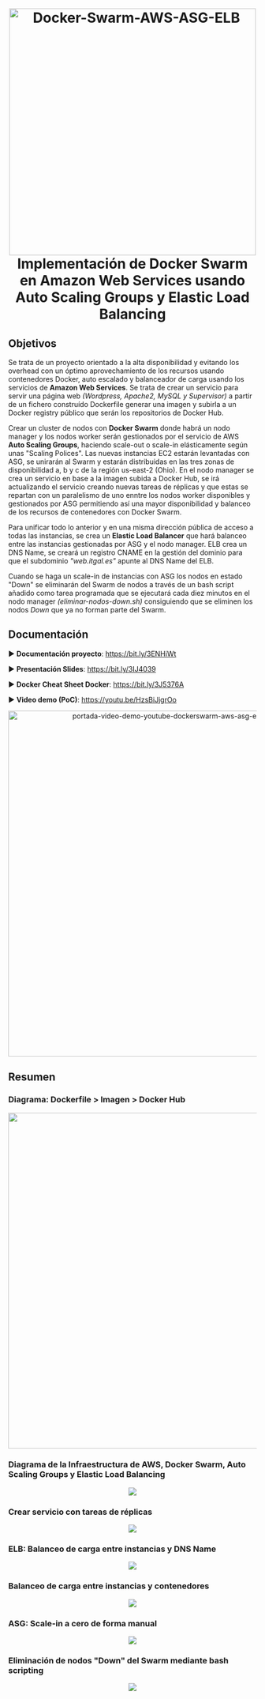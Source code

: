 <h1 align="center">
  <img src="screenshots/1-portada-implementacion-dockerswarm-aws-asg-elb.png" alt="Docker-Swarm-AWS-ASG-ELB" width="500">
  <br>
  Implementación de Docker Swarm en Amazon Web Services usando Auto Scaling Groups y Elastic Load Balancing
</h1>

## Objetivos

Se trata de un proyecto orientado a la alta disponibilidad y evitando los overhead con un óptimo aprovechamiento de los recursos usando contenedores Docker, auto escalado y balanceador de carga usando los servicios de **Amazon Web Services**. Se trata de crear un servicio para servir una página web *(Wordpress, Apache2, MySQL y Supervisor)* a partir de un fichero construído Dockerfile generar una imagen y subirla a un Docker registry público que serán los repositorios de Docker Hub.

Crear un cluster de nodos con **Docker Swarm** donde habrá un nodo manager y los nodos worker serán gestionados por el servicio de AWS **Auto Scaling Groups**, haciendo scale-out o scale-in elásticamente según unas "Scaling Polices". Las nuevas instancias EC2 estarán levantadas con ASG, se unirarán al Swarm y estarán distribuidas en las tres zonas de disponibilidad a, b y c de la región us-east-2 (Ohio). En el nodo manager se crea un servicio en base a la imagen subida a Docker Hub, se irá actualizando el servicio creando nuevas tareas de réplicas y que estas se repartan con un paralelismo de uno enntre los nodos worker disponibles y gestionados por ASG permitiendo así una mayor disponibilidad y balanceo de los recursos de contenedores con Docker Swarm.

Para unificar todo lo anterior y en una misma dirección pública de acceso a todas las instancias, se crea un **Elastic Load Balancer** que hará balanceo entre las instancias gestionadas por ASG y el nodo manager. ELB crea un DNS Name, se creará un registro CNAME en la gestión del dominio para que el subdominio *"web.itgal.es"* apunte al DNS Name del ELB.

Cuando se haga un scale-in de instancias con ASG los nodos en estado "Down" se eliminarán del Swarm de nodos a través de un bash script añadido como tarea programada que se ejecutará cada diez minutos en el nodo manager *(eliminar-nodos-down.sh)* consiguiendo que se eliminen los nodos *Down* que ya no forman parte del Swarm.


## Documentación

▶ **Documentación proyecto**: https://bit.ly/3ENHiWt

▶ **Presentación Slides**: https://bit.ly/3IJ4039

▶ **Docker Cheat Sheet Docker**: https://bit.ly/3J5376A

▶ **Video demo (PoC)**: https://youtu.be/HzsBiJjgrOo
<p align="center">
<a href="https://www.youtube.com/watch?v=HzsBiJjgrOo" target="_blank"><img src="https://raw.githubusercontent.com/adrianlois/Docker-Swarm-AWS-ASG-ELB/master/screenshots/9-portada-videodemo-youtube-dockerswarm-aws-asg-elb.png" 
alt="portada-video-demo-youtube-dockerswarm-aws-asg-elb-adrianlois" width="700" /></a>
</p>

## Resumen

### Diagrama: Dockerfile > Imagen > Docker Hub
<p align="center"><img src="https://raw.githubusercontent.com/adrianlois/Docker-Swarm-AWS-ASG-ELB/master/screenshots/2-diagrama-dockerfile-dockerhub.png"  width="680" />
</p>

### Diagrama de la Infraestructura de AWS, Docker Swarm, Auto Scaling Groups y Elastic Load Balancing
<p align="center"><img src="https://raw.githubusercontent.com/adrianlois/Docker-Swarm-AWS-ASG-ELB/master/screenshots/3-diagrama-infraestructura-dockerswarm-aws-asg-elb.png" />
</p>

### Crear servicio con tareas de réplicas
<p align="center"><img src="https://raw.githubusercontent.com/adrianlois/Docker-Swarm-AWS-ASG-ELB/master/screenshots/4-dockerswarm-asg-elb-servicio-itgal-replicas.png" />
</p>

### ELB: Balanceo de carga entre instancias y DNS Name
<p align="center"><img src="https://raw.githubusercontent.com/adrianlois/Docker-Swarm-AWS-ASG-ELB/master/screenshots/5-elb-balanceo-instancias-asg-manager-dns-cname.png" />
</p>

### Balanceo de carga entre instancias y contenedores
<p align="center"><img src="https://raw.githubusercontent.com/adrianlois/Docker-Swarm-AWS-ASG-ELB/master/screenshots/6-webitgal-balanceo-swarm-elb.png" />
</p>

### ASG: Scale-in a cero de forma manual
<p align="center"><img src="https://raw.githubusercontent.com/adrianlois/Docker-Swarm-AWS-ASG-ELB/master/screenshots/7-scalein0-asg.png" />
</p>

### Eliminación de nodos "Down" del Swarm mediante bash scripting
<p align="center"><img src="https://raw.githubusercontent.com/adrianlois/Docker-Swarm-AWS-ASG-ELB/master/screenshots/8-eliminar-nodos-down-script.png" />
</p>
